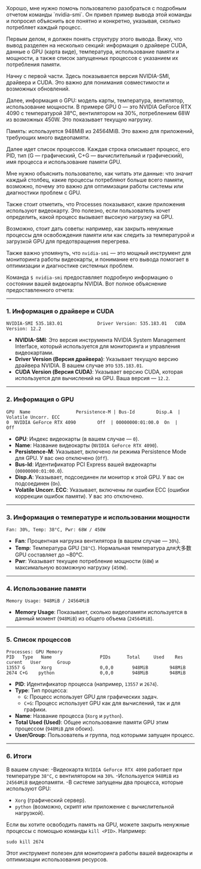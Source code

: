 <think>
Хорошо, мне нужно помочь пользователю разобраться с подробным отчетом команды `nvidia-smi`. Он привел пример вывода этой команды и попросил объяснить все понятно и конкретно, указывая, 
сколько потребляет каждый процесс.

Первым делом, я должен понять структуру этого вывода. Вижу, что вывод разделен на несколько секций: информация о драйвере CUDA, данные о GPU (карта виде), температура, использование 
памяти и мощности, а также список запущенных процессов с указанием их потребления памяти.

Начну с первой части. Здесь показывается версия NVIDIA-SMI, драйвера и CUDA. Это важно для понимания совместимости и возможных обновлений.

Далее, информация о GPU: модель карты, температура, вентилятор, использование мощности. В примере GPU 0 — это NVIDIA GeForce RTX 4090 с температурой 38°C, вентилятором на 30%, 
потреблением 68W из возможных 450W. Это показывает текущую нагрузку.

Память: используется 948MiB из 24564MiB. Это важно для приложений, требующих много видеопамяти.

Далее идет список процессов. Каждая строка описывает процесс, его PID, тип (G — графический, C+G — вычислительный и графический), имя процесса и использование памяти GPU.

Мне нужно объяснить пользователю, как читать эти данные: что значит каждый столбец, какие процессы потребляют больше всего памяти, возможно, почему это важно для оптимизации работы 
системы или диагностики проблем с GPU.

Также стоит отметить, что Processes показывают, какие приложения используют видеокарту. Это полезно, если пользователь хочет определить, какой процесс вызывает высокую нагрузку на GPU.

Возможно, стоит дать советы: например, как закрыть ненужные процессы для освобождения памяти или как следить за температурой и загрузкой GPU для предотвращения перегрева.

Также важно упомянуть, что `nvidia-smi` — это мощный инструмент для мониторинга работы видеокарты, и понимание его вывода помогает в оптимизации и диагностике системных проблем.
</think>

Команда `$ nvidia-smi` предоставляет подробную информацию о состоянии вашей видеокарты NVIDIA. Вот полное объяснение предоставленного отчета:

---

### 1. **Информация о драйвере и CUDA**
```
NVIDIA-SMI 535.183.01             Driver Version: 535.183.01   CUDA Version: 12.2
```
- **NVIDIA-SMI**: Это версия инструмента NVIDIA System Management Interface, который используется для мониторинга и управления видеокартами.
- **Driver Version (Версия драйвера)**: Указывает текущую версию драйвера NVIDIA. В вашем случае это `535.183.01`.
- **CUDA Version (Версия CUDA)**: Указывает версию CUDA, которая используется для вычислений на GPU. Ваша версия — `12.2`.

---

### 2. **Информация о GPU**
```
GPU  Name                 Persistence-М | Bus-Id        Disp.A  | Volatile Uncorr. ECC
0  NVIDIA GeForce RTX 4090        Off  | 00000000:01:00.0  On  |                  Off
```
- **GPU**: Индекс видеокарты (в вашем случае — `0`).
- **Name**: Название видеокарты (`NVIDIA GeForce RTX 4090`).
- **Persistence-M**: Указывает, включено ли режима Persistence Mode для GPU. У вас оно отключено (`Off`).
- **Bus-Id**: Идентификатор PCI Express вашей видеокарты (`00000000:01:00.0`).
- **Disp.A**: Указывает, подсоединен ли монитор к этой GPU. У вас он подсоединен (`On`).
- **Volatile Uncorr. ECC**: Указывает, включены ли ошибки ECC (ошибки коррекции ошибок памяти). У вас это отключено.

---

### 3. **Информация о температуре и использовании мощности**
```
Fan: 30%, Temp: 38°C, Pwr: 68W / 450W
```
- **Fan**: Процентная нагрузка вентилятора (в вашем случае — `30%`).
- **Temp**: Температура GPU (`38°C`). Нормальная температура для大多数 GPU составляет до ~80°C.
- **Pwr**: Указывает текущее потребление мощности (`68W`) и максимальную возможную нагрузку (`450W`).

---

### 4. **Использование памяти**
```
Memory Usage: 948MiB / 24564MiB
```
- **Memory Usage**: Показывает, сколько видеопамяти используется в данный момент (`948MiB`) из общего объема (`24564MiB`).

---

### 5. **Список процессов**
```
Processes: GPU Memory
PID   Type   Name                  PIDs      Total     Used    Res curent   User      Group     
13557 G      Xorg                  0,0,0       948MiB        948MiB        
2674 C+G    python                 0,0,0       948MiB        948MiB        
```
- **PID**: Идентификатор процесса (например, `13557` и `2674`).
- **Type**: Тип процесса:
  - `G`: Процесс использует GPU для графических задач.
  - `C+G`: Процесс использует GPU как для вычислений, так и для графики.
- **Name**: Название процесса (`Xorg` и `python`).
- **Total Used (Used)**: Общее использование памяти GPU этим процессом (`948MiB` для обоих).
- **User/Group**: Пользователь и группа, под которыми запущен процесс.

---

### 6. **Итоги**
В вашем случае:
-Видеокарта `NVIDIA GeForce RTX 4090` работает при температуре `38°C`, с вентилятором на `30%`.
-Используется `948MiB` из `24564MiB` видеопамяти.
-В системе запущены два процесса, которые используют GPU:
  - `Xorg` (графический сервер).
  - `python` (возможно, скрипт или приложение с вычислительной нагрузкой).

Если вы хотите освободить память на GPU, можете закрыть ненужные процессы с помощью команды `kill <PID>`. Например:
```
sudo kill 2674
```

Этот инструмент полезен для мониторинга работы вашей видеокарты и оптимизации использования ресурсов.
